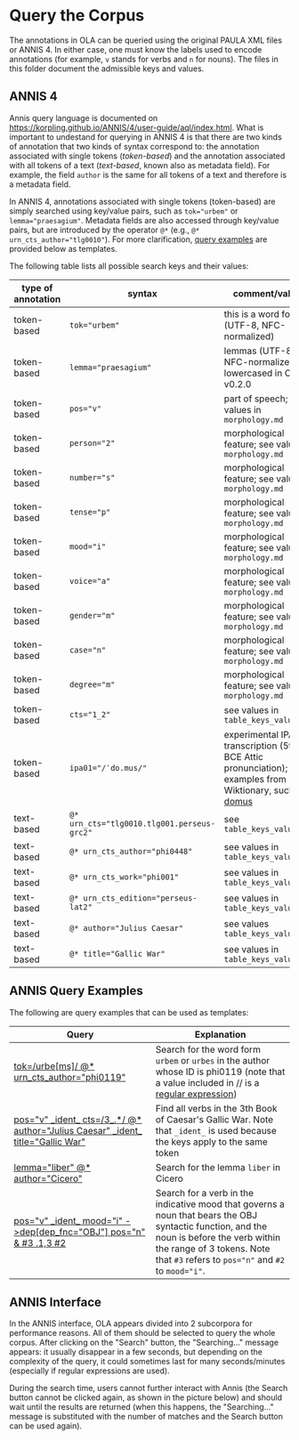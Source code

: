# Query the Corpus

The annotations in OLA can be queried using the original PAULA XML files 
or ANNIS 4. 
In either case, one must know the labels used to encode annotations
(for example, `v` stands for verbs and `n` for nouns). The files in this
folder document the admissible keys and values.

## ANNIS 4

Annis query language is documented 
on https://korpling.github.io/ANNIS/4/user-guide/aql/index.html. 
What is important to undestand for querying in ANNIS 4
is that there are two
kinds of annotation that two kinds of syntax correspond to: 
the annotation associated with single tokens (*token-based*) and 
the annotation associated with all tokens of a text (*text-based*, 
known also as metadata field). For example, the field `author`
is the same for all tokens of a text and therefore is a metadata field. 

In ANNIS 4, annotations associated with single tokens (token-based) are simply
searched using key/value pairs, such as `tok="urbem"` or 
`lemma="praesagium"`. Metadata fields are also accessed through key/value pairs, 
but are introduced by the operator `@*` (e.g., `@* urn_cts_author="tlg0010"`).
For more clarification, [query examples](#annis-query-examples) are provided below as templates.

The following table lists all possible search keys and their values:

|type of annotation|syntax|comment/values|
|-----|-----|-----|
|token-based|`tok="urbem"`|this is a word form (UTF-8, NFC-normalized)|
|token-based|`lemma="praesagium"`|lemmas (UTF-8, NFC-normalized) are lowercased in OLA v0.2.0|
|token-based|`pos="v"`|part of speech; see values in `morphology.md`|
|token-based|`person="2"`|morphological feature; see values in `morphology.md`|
|token-based|`number="s"`|morphological feature; see values in `morphology.md` |
|token-based|`tense="p"`|morphological feature; see values in `morphology.md` |
|token-based|`mood="i"`|morphological feature; see values in `morphology.md` |
|token-based|`voice="a"`|morphological feature; see values in `morphology.md` |
|token-based|`gender="m"`|morphological feature; see values `morphology.md` |
|token-based|`case="n"`|morphological feature; see values in `morphology.md` |
|token-based|`degree="m"`|morphological feature; see values `morphology.md` |
|token-based|`cts="1_2"`|  see values in `table_keys_values.md` |
|token-based|`ipa01="/ˈdo.mus/"`| experimental IPA transcription (5th BCE Attic pronunciation); see examples from Wiktionary, such as <a href="https://en.wiktionary.org/wiki/domus#Latin">domus</a>| 
|text-based|`@* urn_cts="tlg0010.tlg001.perseus-grc2"`| see `table_keys_values.md` |
|text-based|`@* urn_cts_author="phi0448"`| see values in `table_keys_values.md` |
|text-based|`@* urn_cts_work="phi001"`| see values in `table_keys_values.md` |
|text-based|`@* urn_cts_edition="perseus-lat2"`| see values in `table_keys_values.md` |
|text-based|`@* author="Julius Caesar"`| see values `table_keys_values.md` |
|text-based|`@* title="Gallic War"`| see values in `table_keys_values.md`|

## ANNIS Query Examples

The following are query examples that can be used as templates:

<table>
  <thead>
    <tr>
      <th>Query</th>
      <th>Explanation</th>
    </tr>
  </thead>
  <tbody>
<tr>
<td><a href="https://annis.varro.informatik.uni-leipzig.de/ola020#_q=dG9rPS91cmJlW21zXS8gQCogdXJuX2N0c19hdXRob3I9InBoaTAxMTki&ql=aql&_c=b2xhX3YwLjIuMF8yLG9sYV92MC4yLjBfMQ&cl=5&cr=5&s=0&l=10">tok=/urbe[ms]/ @* urn_cts_author="phi0119"</a></td>
<td>Search for the word form <code>urbem</code> or <code>urbes</code> in the author whose ID is phi0119  (note that a value included in // is a <a href="https://korpling.github.io/ANNIS/4/user-guide/aql/regex.html">regular expression</a>)</td>
</tr>

<tr>
<td><a href="https://annis.varro.informatik.uni-leipzig.de/#_q=cG9zPSJ2IiBfaWRlbnRfIGN0cz0vM18uKi8gQCogYXV0aG9yPSJKdWxpdXMgQ2Flc2FyIiBfaWRlbnRfIHRpdGxlPSJHYWxsaWMgV2FyIg&ql=aql&_c=b2xhX3YwLjIuMF8xLG9sYV92MC4yLjBfMg&cl=5&cr=5&s=0&l=10">pos="v" _ident_ cts=/3_.*/ @* author="Julius Caesar" _ident_ title="Gallic War"</a></td>
<td>Find all verbs in the 3th Book of Caesar's Gallic War. Note that <code>_ident_</code> is
used because the keys apply to the same token</td>
</tr>


<tr>
<td><a href="https://annis.varro.informatik.uni-leipzig.de/#_q=bGVtbWE9ImxpYmVyIiBAKiBhdXRob3I9IkNpY2VybyI&ql=aql&_c=b2xhX3YwLjIuMF8xLG9sYV92MC4yLjBfMg&cl=5&cr=5&s=0&l=10">lemma="liber" @* author="Cicero"</a></td>
<td>Search for the lemma <code>liber</code> in Cicero</td>
</tr>

<tr>
<td><a href="https://annis.varro.informatik.uni-leipzig.de/#_q=cG9zPSJ2IiBfaWRlbnRfIG1vb2Q9ImkiIC0-ZGVwW2RlcF9mbmM9Ik9CSiJdIHBvcz0ibiIgJiAjMyAuMSwzICMy&ql=aql&_c=b2xhX3YwLjIuMF8xLG9sYV92MC4yLjBfMg&cl=5&cr=5&s=0&l=10">pos="v" _ident_ mood="i" ->dep[dep_fnc="OBJ"] pos="n" & #3 .1,3 #2 </a></td>
<td>Search for a verb in the indicative mood that governs a noun that bears the OBJ syntactic function, and the noun is before the verb within the range of 3 tokens.
Note that <code>#3</code> refers to <code>pos="n"</code> and
<code>#2</code> to <code>mood="i"</code>.</td>
</tr>
</tbody>
</table>

## ANNIS Interface

In the ANNIS interface, OLA appears divided into 2 subcorpora
for performance reasons.
All of them should be selected to query the whole corpus. After clicking on
the "Search" button, the "Searching..." message appears:
it usually disappear in a few seconds, 
but depending on the complexity of the query,
it could sometimes last for many seconds/minutes
(especially if regular expressions are used).

During the search time, users cannot further
interact with Annis (the Search button cannot be clicked again,
as shown in the picture below) and should wait
until the results are returned 
(when this happens, 
the "Searching..." message is substituted with the number of matches and
the Search button can be used again).
